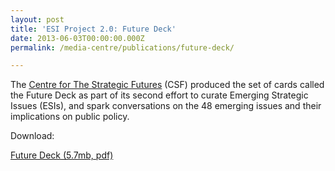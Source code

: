 ```yaml
---
layout: post
title: 'ESI Project 2.0: Future Deck'
date: 2013-06-03T00:00:00.000Z
permalink: /media-centre/publications/future-deck/

---
```




The [Centre for The Strategic Futures](https://www.csf.gov.sg) (CSF) produced the set of cards called the Future Deck as part of its second effort to curate Emerging Strategic Issues (ESIs), and spark conversations on the 48 emerging issues and their implications on public policy.

Download:

[Future Deck (5.7mb, pdf)](/images/publicationimages/future-deck.pdf)

